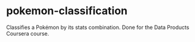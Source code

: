 # pokemon-classification
Classifies a Pokémon by its stats combination. Done for the Data Products Coursera course. 

